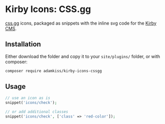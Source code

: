 # Kirby Icons: CSS.gg

[css.gg](https://css.gg/app) icons, packaged as snippets with the inline svg code for the [Kirby CMS](https://getkirby.com/).

## Installation

Either download the folder and copy it to your `site/plugins/` folder, or with composer:
``` bash
composer require adamkiss/kirby-icons-cssgg
```

## Usage

``` php
// use an icon as is
snippet('icons/check');

// or add additional classes
snippet('icons/check', ['class' => 'red-color']);
```